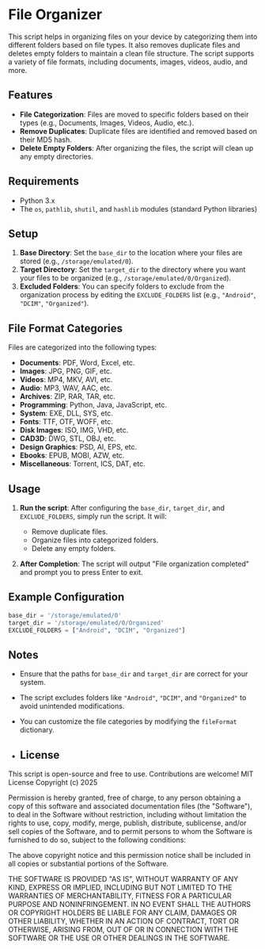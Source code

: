 # File Organizer

This script helps in organizing files on your device by categorizing them into different folders based on file types. It also removes duplicate files and deletes empty folders to maintain a clean file structure. The script supports a variety of file formats, including documents, images, videos, audio, and more.

## Features

- **File Categorization**: Files are moved to specific folders based on their types (e.g., Documents, Images, Videos, Audio, etc.).
- **Remove Duplicates**: Duplicate files are identified and removed based on their MD5 hash.
- **Delete Empty Folders**: After organizing the files, the script will clean up any empty directories.

## Requirements

- Python 3.x
- The `os`, `pathlib`, `shutil`, and `hashlib` modules (standard Python libraries)

## Setup

1. **Base Directory**: Set the `base_dir` to the location where your files are stored (e.g., `/storage/emulated/0`).
2. **Target Directory**: Set the `target_dir` to the directory where you want your files to be organized (e.g., `/storage/emulated/0/Organized`).
3. **Excluded Folders**: You can specify folders to exclude from the organization process by editing the `EXCLUDE_FOLDERS` list (e.g., `"Android"`, `"DCIM"`, `"Organized"`).

## File Format Categories

Files are categorized into the following types:
- **Documents**: PDF, Word, Excel, etc.
- **Images**: JPG, PNG, GIF, etc.
- **Videos**: MP4, MKV, AVI, etc.
- **Audio**: MP3, WAV, AAC, etc.
- **Archives**: ZIP, RAR, TAR, etc.
- **Programming**: Python, Java, JavaScript, etc.
- **System**: EXE, DLL, SYS, etc.
- **Fonts**: TTF, OTF, WOFF, etc.
- **Disk Images**: ISO, IMG, VHD, etc.
- **CAD3D**: DWG, STL, OBJ, etc.
- **Design Graphics**: PSD, AI, EPS, etc.
- **Ebooks**: EPUB, MOBI, AZW, etc.
- **Miscellaneous**: Torrent, ICS, DAT, etc.

## Usage

1. **Run the script**: After configuring the `base_dir`, `target_dir`, and `EXCLUDE_FOLDERS`, simply run the script. It will:
   - Remove duplicate files.
   - Organize files into categorized folders.
   - Delete any empty folders.

2. **After Completion**: The script will output "File organization completed" and prompt you to press Enter to exit.

## Example Configuration
```python
base_dir = '/storage/emulated/0'
target_dir = '/storage/emulated/0/Organized'
EXCLUDE_FOLDERS = ["Android", "DCIM", "Organized"]
```

## Notes

- Ensure that the paths for `base_dir` and `target_dir` are correct for your system.
- The script excludes folders like `"Android"`, `"DCIM"`, and `"Organized"` to avoid unintended modifications.
- You can customize the file categories by modifying the `fileFormat` dictionary.

- ## License

This script is open-source and free to use. Contributions are welcome!
MIT License
Copyright (c) 2025

Permission is hereby granted, free of charge, to any person obtaining a copy
of this software and associated documentation files (the "Software"), to deal
in the Software without restriction, including without limitation the rights
to use, copy, modify, merge, publish, distribute, sublicense, and/or sell
copies of the Software, and to permit persons to whom the Software is
furnished to do so, subject to the following conditions:

The above copyright notice and this permission notice shall be included in all
copies or substantial portions of the Software.

THE SOFTWARE IS PROVIDED "AS IS", WITHOUT WARRANTY OF ANY KIND, EXPRESS OR
IMPLIED, INCLUDING BUT NOT LIMITED TO THE WARRANTIES OF MERCHANTABILITY,
FITNESS FOR A PARTICULAR PURPOSE AND NONINFRINGEMENT. IN NO EVENT SHALL THE
AUTHORS OR COPYRIGHT HOLDERS BE LIABLE FOR ANY CLAIM, DAMAGES OR OTHER
LIABILITY, WHETHER IN AN ACTION OF CONTRACT, TORT OR OTHERWISE, ARISING FROM,
OUT OF OR IN CONNECTION WITH THE SOFTWARE OR THE USE OR OTHER DEALINGS IN THE
SOFTWARE.
